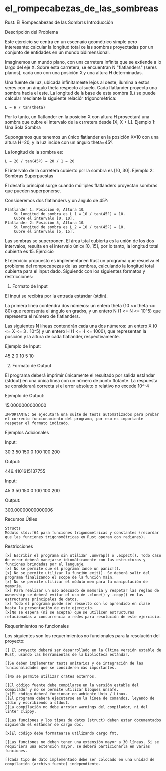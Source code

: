 # el_rompecabezas_de_las_sombreas

Rust: El Rompecabezas de las Sombras
Introducción


Descripción del Problema

Este ejercicio se centra en un escenario geométrico simple pero interesante: calcular la longitud total de las sombras proyectadas por un conjunto de entidades en un mundo bidimensional.

Imaginemos un mundo plano, con una carretera infinita que se extiende a lo largo del eje X. Sobre esta carretera, se encuentran N "flatlanders" (seres planos), cada uno con una posición X y una altura H determinadas.

Una fuente de luz, ubicada infinitamente lejos al oeste, ilumina a estos seres con un ángulo theta respecto al suelo. Cada flatlander proyecta una sombra hacia el este. La longitud de la base de esta sombra (L) se puede calcular mediante la siguiente relación trigonométrica:

    L = H / tan(theta)

Por lo tanto, un flatlander en la posición X con altura H proyectará una sombra que cubre el intervalo de la carretera desde [X, X + L].
Ejemplo 1: Una Sola Sombra

Supongamos que tenemos un único flatlander en la posición X=10 con una altura H=20, y la luz incide con un ángulo theta=45º.

La longitud de la sombra es:

    L = 20 / tan(45º) = 20 / 1 = 20

El intervalo de la carretera cubierto por la sombra es [10, 30].
Ejemplo 2: Sombras Superpuestas

El desafío principal surge cuando múltiples flatlanders proyectan sombras que pueden superponerse.

Consideremos dos flatlanders y un ángulo de 45º:

    Flatlander 1: Posición 0, Altura 10.
        Su longitud de sombra es L_1 = 10 / tan(45º) = 10.
        Cubre el intervalo [0, 10].
    Flatlander 2: Posición 5, Altura 10.
        Su longitud de sombra es L_2 = 10 / tan(45º) = 10.
        Cubre el intervalo [5, 15].

Las sombras se superponen. El área total cubierta es la unión de los dos intervalos, resulta en el intervalo único [0, 15], por lo tanto, la longitud total cubierta es 15.
Ejercicio

El ejercicio propuesto es implementar en Rust un programa que resuelva el problema del rompecabezas de las sombras, calculando la longitud total cubierta para el input dado. Siguiendo con los siguientes formatos y restricciones:
1. Formato de Input

El input se recibirá por la entrada estándar (stdin).

La primera línea contendrá dos números: un entero theta (10 <= theta <= 80) que representa el ángulo en grados, y un entero N (1 <= N <= 10^5) que representa el número de flatlanders.

Las siguientes N líneas contendrán cada una dos números: un entero X (0 <= X <= 3 . 10^5) y un entero H (1 <= H <= 1000), que representan la posición y la altura de cada flatlander, respectivamente.

Ejemplo de Input:

45 2
0 10
5 10

2. Formato de Output

El programa deberá imprimir únicamente el resultado por salida estándar (stdout) en una única línea con un número de punto flotante. La respuesta se considerará correcta si el error absoluto o relativo no excede 10^-4

Ejemplo de Output:

15.0000000000000

    IMPORTANTE: Se ejecutará una suite de tests automatizados para probar el correcto funcionamiento del programa, por eso es importante respetar el formato indicado.

Ejemplos Adicionales

Input:

30 3
50 150
0 100
100 200

Output:

446.4101615137755

Input:

45 3
50 150
0 100
100 200

Output:

300.00000000000006

Recursos Útiles

    Structs
    Módulo std::f64 para funciones trigonométricas y constantes (recordar que las funciones trigonométricas en Rust operan con radianes).

Restricciones

    [x] Escribir el programa sin utilizar .unwrap() o .expect(). Todo caso de error deberá manejarse idiomáticamente con las estructuras y funciones brindadas por el lenguaje.
    [x] No se permite que el programa lance un panic!().
    [x] No se permite utilizar la función exit(). Se deberá salir del programa finalizando el scope de la función main.
    [x] No se permite utilizar el módulo mem para la manipulación de memoria.
    [x] Para realizar un uso adecuado de memoria y respetar las reglas de ownership se deberá evitar el uso de .clone() y .copy() en las estructuras principales de datos.
    [x] Todo el programa puede ser resuelto con lo aprendido en clase hasta la presentación de este ejercicio. 
    [x]No se espera (ni se acepta) que se utilicen estructuras relacionadas a concurrencia o redes para resolución de este ejercicio.

Requerimientos no funcionales

Los siguientes son los requerimientos no funcionales para la resolución del proyecto:

    [] El proyecto deberá ser desarrollado en la última versión estable de Rust, usando las herramientas de la biblioteca estándar.

    []Se deben implementar tests unitarios y de integración de las funcionalidades que se consideren más importantes.

    []No se permite utilizar crates externos.
    
    []El código fuente debe compilarse en la versión estable del compilador y no se permite utilizar bloques unsafe.
    [x]El código deberá funcionar en ambiente Unix / Linux.
    []El programa deberá ejecutarse en la línea de comandos, leyendo de stdin y escribiendo a stdout.
    []La compilación no debe arrojar warnings del compilador, ni del linter clippy.
    
    []Las funciones y los tipos de datos (struct) deben estar documentados siguiendo el estándar de cargo doc.
    
    [x]El código debe formatearse utilizando cargo fmt.

    []Las funciones no deben tener una extensión mayor a 30 líneas. Si se requiriera una extensión mayor, se deberá particionarla en varias funciones.
    
    []Cada tipo de dato implementado debe ser colocado en una unidad de compilación (archivo fuente) independiente.


